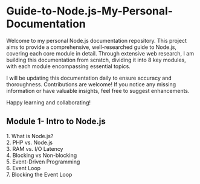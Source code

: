 # Guide-to-Node.js-My-Personal-Documentation

Welcome to my personal Node.js documentation repository. This project aims to provide a comprehensive, well-researched guide to Node.js, covering each core module in detail. Through extensive web research, I am building this documentation from scratch, dividing it into 8 key modules, with each module encompassing essential topics.

I will be updating this documentation daily to ensure accuracy and thoroughness. Contributions are welcome! If you notice any missing information or have valuable insights, feel free to suggest enhancements.

Happy learning and collaborating!


<h2>Module 1- Intro to Node.js</h2> 
  1. What is Node.js? <br/>
  2. PHP vs. Node.js  <br/>
  3. RAM vs. I/O Latency  <br/> 
  4. Blocking vs Non-blocking  <br/> 
  5. Event-Driven Programming  <br/>
  6. Event Loop  <br/>
  7. Blocking the Event Loop   <br/>
 
